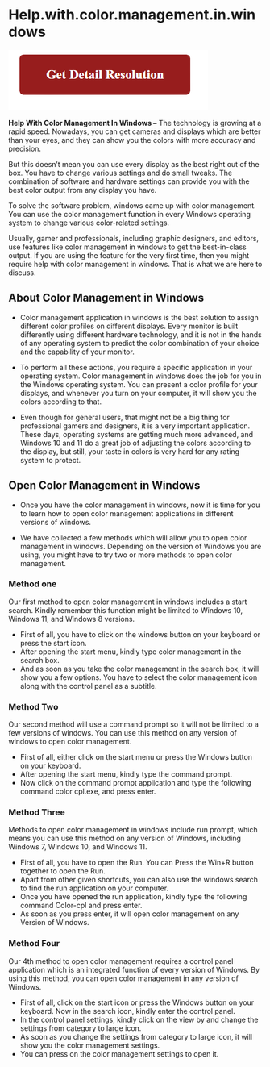 # Help.with.color.management.in.windows


[![Help with color management in windows](red2.png)](https://github.com/esyspeak/help.with.color.management.in.windows)

**Help With Color Management In Windows –** The technology is growing at a rapid speed. Nowadays, you can get cameras and displays which are better than your eyes, and they can show you the colors with more accuracy and precision.

But this doesn’t mean you can use every display as the best right out of the box. You have to change various settings and do small tweaks. The combination of software and hardware settings can provide you with the best color output from any display you have.

To solve the software problem, windows came up with color management. You can use the color management function in every Windows operating system to change various color-related settings.

Usually, gamer and professionals, including graphic designers, and editors, use features like color management in windows to get the best-in-class output. If you are using the feature for the very first time, then you might require help with color management in windows. That is what we are here to discuss. 


## About Color Management in Windows

* Color management application in windows is the best solution to assign different color profiles on different displays. Every monitor is built differently using different hardware technology, and it is not in the hands of any operating system to predict the color combination of your choice and the capability of your monitor.

* To perform all these actions, you require a specific application in your operating system. Color management in windows does the job for you in the Windows operating system. You can present a color profile for your displays, and whenever you turn on your computer, it will show you the colors according to that.

* Even though for general users, that might not be a big thing for professional gamers and designers, it is a very important application. These days, operating systems are getting much more advanced, and Windows 10 and 11 do a great job of adjusting the colors according to the display, but still, your taste in colors is very hard for any rating system to protect.

## Open Color Management in Windows

* Once you have the color management in windows, now it is time for you to learn how to open color management applications in different versions of windows.

* We have collected a few methods which will allow you to open color management in windows. Depending on the version of Windows you are using, you might have to try two or more methods to open color management.


### Method one

Our first method to open color management in windows includes a start search. Kindly remember this function might be limited to Windows 10, Windows 11, and Windows 8 versions.


* First of all, you have to click on the windows button on your keyboard or press the start icon.
* After opening the start menu, kindly type color management in the search box.
* And as soon as you take the color management in the search box, it will show you a few options. You have to select the color management icon along with the control panel as a subtitle.


### Method Two

Our second method will use a command prompt so it will not be limited to a few versions of windows. You can use this method on any version of windows to open color management. 

* First of all, either click on the start menu or press the Windows button on your keyboard. 
* After opening the start menu, kindly type the command prompt.
* Now click on the command prompt application and type the following command color cpl.exe, and press enter. 

### Method Three

Methods to open color management in windows include run prompt, which means you can use this method on any version of Windows, including Windows 7, Windows 10, and Windows 11.

* First of all, you have to open the Run. You can Press the Win+R button together to open the Run.
* Apart from other given shortcuts, you can also use the windows search to find the run application on your computer.
* Once you have opened the run application, kindly type the following command Color-cpl and press enter.
* As soon as you press enter, it will open color management on any Version of Windows.


### Method Four

Our 4th method to open color management requires a control panel application which is an integrated function of every version of Windows. By using this method, you can open color management in any version of Windows.

* First of all, click on the start icon or press the Windows button on your keyboard. Now in the search icon, kindly enter the control panel.
* In the control panel settings, kindly click on the view by and change the settings from category to large icon.
* As soon as you change the settings from category to large icon, it will show you the color management settings.
* You can press on the color management settings to open it.
